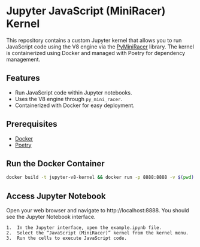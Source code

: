# Jupyter JavaScript (MiniRacer) Kernel

This repository contains a custom Jupyter kernel that allows you to run JavaScript 
code using the V8 engine via the [PyMiniRacer](https://github.com/bpcreech/PyMiniRacer)
library. The kernel is containerized using Docker and managed with Poetry for dependency
management.

## Features

- Run JavaScript code within Jupyter notebooks.
- Uses the V8 engine through `py_mini_racer`.
- Containerized with Docker for easy deployment.

## Prerequisites

- [Docker](https://www.docker.com/get-started)
- [Poetry](https://python-poetry.org/docs/#installation)

## Run the Docker Container

```bash
docker build -t jupyter-v8-kernel && docker run -p 8888:8888 -v $(pwd):/app jupyter-v8-kernel
```

## Access Jupyter Notebook

Open your web browser and navigate to http://localhost:8888. 
You should see the Jupyter Notebook interface.

	1.	In the Jupyter interface, open the example.ipynb file.
	2.	Select the “JavaScript (MiniRacer)” kernel from the kernel menu.
	3.	Run the cells to execute JavaScript code.

